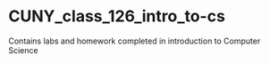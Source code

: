 # CUNY_class_126_intro_to-cs
Contains labs and homework completed in introduction to Computer Science
